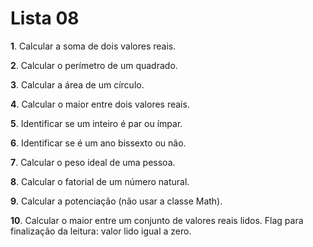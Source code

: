 
# Lista 08

**1**. Calcular a soma de dois valores reais.

**2**. Calcular o perímetro de um quadrado.

**3**. Calcular a área de um círculo.

**4**. Calcular o maior entre dois valores reais.

**5**. Identificar se um inteiro é par ou ímpar.

**6**. Identificar se é um ano bissexto ou não.

**7**. Calcular o peso ideal de uma pessoa.

**8**. Calcular o fatorial de um número natural.

**9**. Calcular a potenciação (não usar a classe Math).

**10**. Calcular o maior entre um conjunto de valores reais lidos. Flag para finalização da leitura: valor lido
igual a zero.